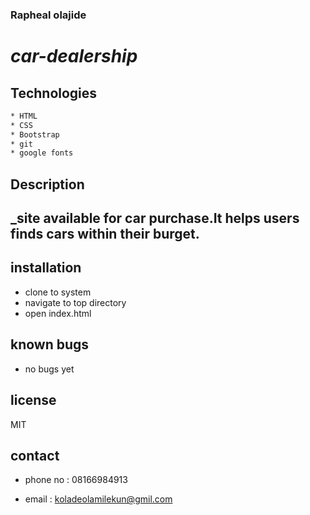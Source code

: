 ### Rapheal olajide

# _car-dealership_


## Technologies
```bash
* HTML
* CSS
* Bootstrap
* git
* google fonts
```
## Description

## _site available for car purchase.It helps users finds cars within their burget.

## installation

* clone to system
* navigate to top directory
* open index.html

## known bugs

* no bugs yet

## license

MIT

## contact

* phone no : 08166984913

* email : koladeolamilekun@gmil.com
